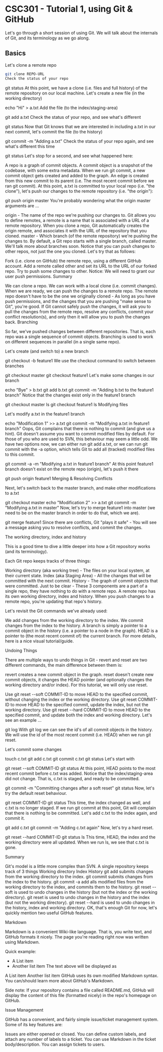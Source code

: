 CSC301 - Tutorial 1, using Git & GitHub
============================================

Let's go through a short session of using Git. We will talk about the internals of Git, and its terminology as we go along.

Basics
--------

Let's clone a remote repo

```sh
git clone REPO-URL
Check the status of your repo
```

git status
At this point, we have a clone (i.e. files and full history) of the remote repository on our local machine.
Let's create a new file (in the working directory)

echo "Hi" > a.txt
Add the file (to the index/staging-area)

git add a.txt
Check the status of your repo, and see what's different

git status
Now that Git knows that we are interested in including a.txt in our next commit, let's commit the file (to the history)

git commit -m "Adding a.txt"
Check the status of your repo again, and see what's different this time

git status
Let's stop for a second, and see what happened here:

A repo is a graph of commit objects.
A commit object is a snapshot of the codebase, with some extra metadata.
When we run git commit, a new commit object gets created and added to the graph.
An edge is created from this new commit to its parent (i.e. The most recent commit before we ran git commit).
At this point, a.txt is committed to your local repo (i.e. "the clone"), let's push our changes to the remote repository (i.e. "the origin"):

git push origin master
You're probably wondering what the origin master arguments are ...

origin - The name of the repo we're pushing our changes to.
Git allows you to define remotes, a remote is a name that is associated with a URL of a remote repository.
When you clone a repo, Git automatically creates the origin remote, and associates it with the URL of the repository that you cloned.
master - Which branch (of the remote repository) we're pushing the changes to.
By default, a Git repo starts with a single branch, called master.
We'll talk more about branches soon.
Notice that you can push changes to other repos, not just the one you cloned. Let's try that as follows:

Fork (i.e. clone on GitHub) the remote repo, using a different GitHub account.
Add a remote called other and set its URL to the URL of our forked repo.
Try to push some changes to other.
Notice: We will need to grant our user push permissions.
Summary

We can clone a repo.
We can work with a local clone (i.e. commit changes).
When we are ready, we can push the changes to a remote repo.
The remote repo doesn't have to be the one we originally cloned - As long as you have push permissions, and the changes that you are pushing "make sense to Git", you're good.
If Git cannot safely push the changes, it will ask you to pull the changes from the remote repo, resolve any conflicts, commit your conflict resolution(s), and only then it will allow you to push the changes back.
Branching

So far, we've pushed changes between different repositories. That is, each repo was a single sequence of commit objects. Branching is used to work on different sequences in parallel (in a single same repo).

Let's create (and switch to) a new branch

git checkout -b feature1
We use the checkout command to switch between branches

git checkout master
git checkout feature1
Let's make some changes in our branch

echo "Bye" > b.txt
git add b.txt
git commit -m "Adding b.txt to the feature1 branch"
Notice that the changes exist only in the feature1 branch

git checkout master
ls
git checkout feature1
ls
Modifying files

Let's modify a.txt in the feature1 branch

echo "Modification 1" >> a.txt
git commit -m "Modifying a.txt in feature1 branch"
Oops, Git complains that there is nothing to commit (and give us a hint).
Git doesn't assume you want to commit modified files by default. For those of you who are used to SVN, this behaviour may seem a little odd.
We have two options now, we can either run git add a.txt, or we can run git commit with the -a option, which tells Git to add all (tracked) modified files to this commit.

git commit -a -m "Modifying a.txt in feature1 branch"
At this point feature1 branch doesn't exist on the remote repo (origin), let's push it there

git push origin feature1
Merging & Resolving Conflicts

Next, let's switch back to the master branch, and make other modifications to a.txt

git checkout master
echo "Modification 2" >> a.txt
git commit -m "Modifying a.txt in master"
Now, let's try to merge feature1 into master (we need to be on the master branch in order to do that, which we are).

git merge feature1
Since there are conflicts, Git "plays it safe" - You will see a message asking you to resolve conflicts, and commit the changes.

The working directory, index and history

This is a good time to dive a little deeper into how a Git repository works (and its terminology).

Each Git repo keeps tracks of three things:

Working directory (aka working tree) - The files on your local system, at their current state.
Index (aka Staging Area) - All the changes that will be committed with the next commit.
History - The graph of commit objects that were committed.
Just to be clear - These 3 components are a part of a single repo, they have nothing to do with a remote repo.
A remote repo has its own working directory, index and history. When you push changes to a remote repo, you're updating that repo's history.

Let's revisit the Git commands we've already used:

We add changes from the working directory to the index.
We commit changes from the index to the history.
A branch is simply a pointer to a commit object in the history (i.e. a pointer to a node in the graph).
HEAD is a pointer to (the most recent commit of) the current branch.
For more details, here is a nice visual tutorial/guide.

Undoing Things

There are multiple ways to undo things in Git - revert and reset are two different commands, the main difference between them is:

revert creates a new commit object in the graph.
reset doesn't create new commit objects, it changes the HEAD pointer (and optionally changes the working directory and/or index).
For this tutorial, we will only use reset.

Use git reset --soft COMMIT-ID to move HEAD to the specified commit, without changing the index or the working directory.
Use git reset COMMIT-ID to move HEAD to the specified commit, update the index, but not the working directory.
Use git reset --hard COMMIT-ID to move HEAD to the specified commit, and update both the index and working directory.
Let's see an example ...

git log
With git log we can see the id's of all commit objects in the history. We will use the id of the most recent commit (i.e. HEAD) when we run git reset.

Let's commit some changes

touch c.txt
git add c.txt
git commit c.txt
git status
Let's start with

git reset --soft COMMIT-ID
git status
At this point, HEAD points to the most recent commit before c.txt was added.
Notice that the index/staging-area did not change. That is, c.txt is staged, and ready to be committed.

git commit -m "Committing changes after a soft reset"
git status
Now, let's try the default reset behaviour.

git reset COMMIT-ID
git status
This time, the index changed as well, and c.txt is no longer staged.
If we run git commit at this point, Git will complain that there is nothing to be committed.
Let's add c.txt to the index again, and commit it.

git add c.txt
git commit -m "Adding c.txt again"
Now, let's try a hard reset.

git reset --hard COMMIT-ID
git status
ls
This time, HEAD, the index and the working directory were all updated. When we run ls, we see that c.txt is gone.

Summary

Git's model is a little more complex than SVN. A single repository keeps track of 3 things
Working directory
Index
History
git add submits changes from the working directory to the index.
git commit submits changes from the index to the history.
git commit -a add alls modified files from the working directory to the index, and commits them to the history.
git reset --soft is used to undo changes in the history (but not the index or the working directory).
git reset is used to undo changes in the history and the index (but not the working directory).
git reset --hard is used to undo changes in the history, index and working directory.
OK, that's enough Git for now, let's quickly mention two useful GitHub features.

Markdown

Markdown is a convenient Wiki-like language. That is, you write text, and GitHub formats it nicely.
The page you're reading right now was written using Markdown.

Quick example:

 * A List item
 * Another list item
The text above will be displayed as

A List item
Another list item
GitHub uses its own modified Markdown syntax. You can/should learn more about GitHub's Markdown.

Side note: If your repository contains a file called README.md, GitHub will display the content of this file (formatted nicely) in the repo's homepage on GitHub.

Issue Management

GitHub has a convenient, and fairly simple issue/ticket management system. Some of its key features are:

Issues are either opened or closed.
You can define custom labels, and attach any number of labels to a ticket.
You can use Markdown in the ticket body/description.
You can assign tickets to users.
